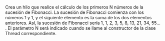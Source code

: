 Crea un hilo que realice el cálculo de los primeros N números de la sucesión de Fibonacci. La
sucesión de Fibonacci comienza con los números 1 y 1, y el siguiente elemento es la suma de los
dos elementos anteriores. Así, la sucesión de Fibonacci sería 1, 1, 2, 3, 5, 8, 13, 21, 34, 55… . El
parámetro N será indicado cuando se llame al constructor de la clase Thread correspondiente.